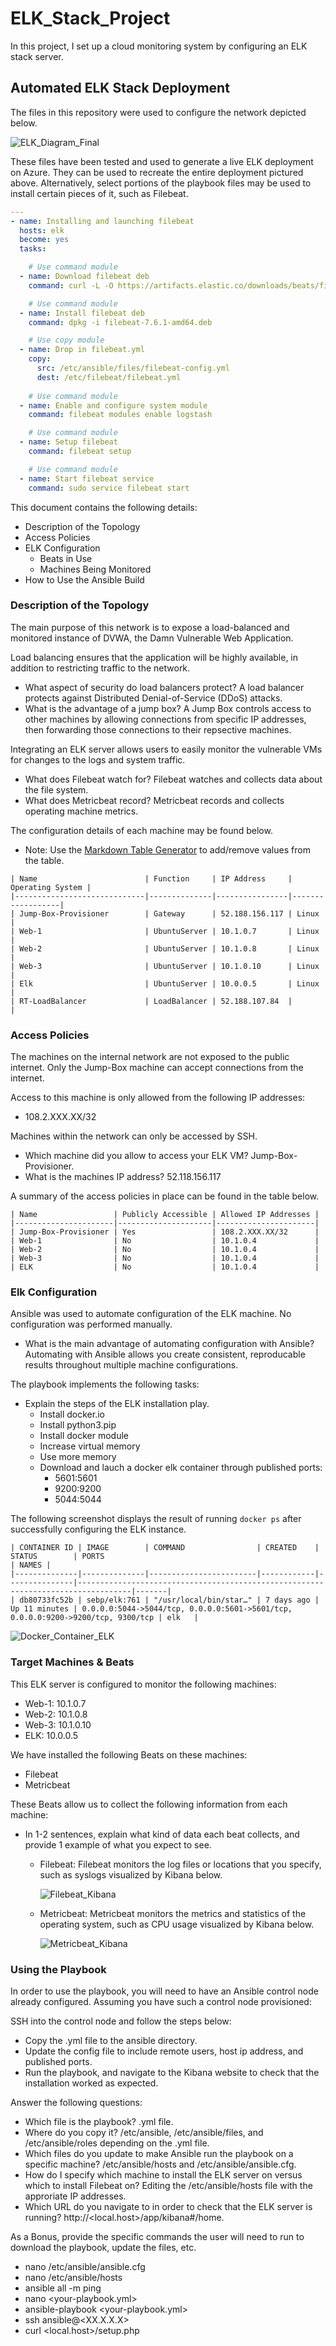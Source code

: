 # ELK_Stack_Project

In this project, I set up a cloud monitoring system by configuring an ELK stack server.

## Automated ELK Stack Deployment

The files in this repository were used to configure the network depicted below.

![ELK_Diagram_Final](Diagrams/Cloud_Security_Diagram_ELK_Final.png)

These files have been tested and used to generate a live ELK deployment on Azure. They can be used to recreate the entire deployment pictured above. Alternatively, select portions of the playbook files may be used to install certain pieces of it, such as Filebeat.

```yml
---
- name: Installing and launching filebeat
  hosts: elk
  become: yes
  tasks:

    # Use command module
  - name: Download filebeat deb
    command: curl -L -O https://artifacts.elastic.co/downloads/beats/filebeat/filebeat-7.6.1-amd64.deb

    # Use command module
  - name: Install filebeat deb
    command: dpkg -i filebeat-7.6.1-amd64.deb

    # Use copy module
  - name: Drop in filebeat.yml
    copy:
      src: /etc/ansible/files/filebeat-config.yml
      dest: /etc/filebeat/filebeat.yml
 
    # Use command module
  - name: Enable and configure system module
    command: filebeat modules enable logstash

    # Use command module
  - name: Setup filebeat
    command: filebeat setup

    # Use command module
  - name: Start filebeat service
    command: sudo service filebeat start
```

This document contains the following details:
- Description of the Topology
- Access Policies
- ELK Configuration
  - Beats in Use
  - Machines Being Monitored
- How to Use the Ansible Build

### Description of the Topology

The main purpose of this network is to expose a load-balanced and monitored instance of DVWA, the Damn Vulnerable Web Application.

Load balancing ensures that the application will be highly available, in addition to restricting traffic to the network.
- What aspect of security do load balancers protect? A load balancer protects against Distributed Denial-of-Service (DDoS) attacks.
- What is the advantage of a jump box? A Jump Box controls access to other machines by allowing connections from specific IP addresses, then forwarding those connections to their repsective machines.

Integrating an ELK server allows users to easily monitor the vulnerable VMs for changes to the logs and system traffic.
- What does Filebeat watch for? Filebeat watches and collects data about the file system.
- What does Metricbeat record? Metricbeat records and collects operating machine metrics.

The configuration details of each machine may be found below. 
- Note: Use the [Markdown Table Generator](http://www.tablesgenerator.com/markdown_tables) to add/remove values from the table.

```
| Name                        | Function     | IP Address     | Operating System |
|-----------------------------|--------------|----------------|------------------|
| Jump-Box-Provisioner        | Gateway      | 52.188.156.117 | Linux            |
| Web-1                       | UbuntuServer | 10.1.0.7       | Linux            |
| Web-2                       | UbuntuServer | 10.1.0.8       | Linux            |
| Web-3                       | UbuntuServer | 10.1.0.10      | Linux            |  
| Elk                         | UbuntuServer | 10.0.0.5       | Linux            |
| RT-LoadBalancer             | LoadBalancer | 52.188.107.84  |                  |
```

### Access Policies

The machines on the internal network are not exposed to the public internet. Only the Jump-Box machine can accept connections from the internet.

Access to this machine is only allowed from the following IP addresses:
- 108.2.XXX.XX/32

Machines within the network can only be accessed by SSH.
- Which machine did you allow to access your ELK VM? Jump-Box-Provisioner. 
- What is the machines IP address? 52.118.156.117

A summary of the access policies in place can be found in the table below.

```
| Name                 | Publicly Accessible | Allowed IP Addresses |
|----------------------|---------------------|----------------------|
| Jump-Box-Provisioner | Yes                 | 108.2.XXX.XX/32      |
| Web-1                | No                  | 10.1.0.4             |
| Web-2                | No                  | 10.1.0.4             |
| Web-3                | No                  | 10.1.0.4             |
| ELK                  | No                  | 10.1.0.4             |
```

### Elk Configuration

Ansible was used to automate configuration of the ELK machine. No configuration was performed manually.
- What is the main advantage of automating configuration with Ansible? Automating with Ansible allows you create consistent, reproducable results throughout multiple machine configurations.

The playbook implements the following tasks:
- Explain the steps of the ELK installation play.
   - Install docker.io
   - Install python3.pip
   - Install docker module
   - Increase virtual memory
   - Use more memory
   - Download and lauch a docker elk container through published ports:
      - 5601:5601
      - 9200:9200
      - 5044:5044

The following screenshot displays the result of running `docker ps` after successfully configuring the ELK instance.

```
| CONTAINER ID | IMAGE        | COMMAND                | CREATED    | STATUS        | PORTS                                                                            | NAMES |
|--------------|--------------|------------------------|------------|---------------|----------------------------------------------------------------------------------|-------|
| db80733fc52b | sebp/elk:761 | "/usr/local/bin/star…" | 7 days ago | Up 11 minutes | 0.0.0.0:5044->5044/tcp, 0.0.0.0:5601->5601/tcp, 0.0.0.0:9200->9200/tcp, 9300/tcp | elk   |
```

![Docker_Container_ELK](Screenshots/Docker_Container_ELK.png)

### Target Machines & Beats
This ELK server is configured to monitor the following machines:
- Web-1: 10.1.0.7
- Web-2: 10.1.0.8
- Web-3: 10.1.0.10
- ELK: 10.0.0.5

We have installed the following Beats on these machines:
- Filebeat
- Metricbeat

These Beats allow us to collect the following information from each machine:
- In 1-2 sentences, explain what kind of data each beat collects, and provide 1 example of what you expect to see.

   - Filebeat: Filebeat monitors the log files or locations that you specify, such as syslogs visualized by Kibana below.

      ![Filebeat_Kibana](Screenshots/Filebeat_Syslog.png)

   - Metricbeat: Metricbeat monitors the metrics and statistics of the operating system, such as CPU usage visualized by Kibana below.

      ![Metricbeat_Kibana](Screenshots/Metricbeat_System.png)

### Using the Playbook
In order to use the playbook, you will need to have an Ansible control node already configured. Assuming you have such a control node provisioned: 

SSH into the control node and follow the steps below:
- Copy the .yml file to the ansible directory.
- Update the config file to include remote users, host ip address, and published ports.  
- Run the playbook, and navigate to the Kibana website to check that the installation worked as expected.

Answer the following questions:
- Which file is the playbook? .yml file.
- Where do you copy it? /etc/ansible, /etc/ansible/files, and /etc/ansible/roles depending on the .yml file.
- Which files do you update to make Ansible run the playbook on a specific machine? /etc/ansible/hosts and /etc/ansible/ansible.cfg.
- How do I specify which machine to install the ELK server on versus which to install Filebeat on? Editing the /etc/ansible/hosts file with the approriate IP addresses.
- Which URL do you navigate to in order to check that the ELK server is running? http://<local.host>/app/kibana#/home.

As a Bonus, provide the specific commands the user will need to run to download the playbook, update the files, etc.
- nano /etc/ansible/ansible.cfg
- nano /etc/ansible/hosts
- ansible all -m ping
- nano <your-playbook.yml>
- ansible-playbook <your-playbook.yml>
- ssh ansible@<XX.X.X.X>
- curl <local.host>/setup.php
